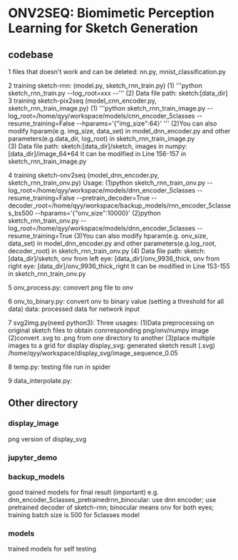 ONV2SEQ: Biomimetic Perception Learning for Sketch Generation 
=============================================================
## codebase
  1 files that doesn't work and can be deleted: nn.py, mnist_classification.py

  2 training sketch-rnn: (model.py, sketch_rnn_train.py)
	(1) '''python sketch_rnn_train.py --log_root=xxx --'''
	(2) Data file path: sketch:[data_dir]
  3 training sketch-pix2seq (model_cnn_encoder.py, sketch_rnn_train_image.py)
        (1) '''python sketch_rnn_train_image.py --log_root=/home/qyy/workspace/models/cnn_encoder_5classes --resume_training=False --hparams='{"img_size":64}' '''
	(2)You can also modify hparam(e.g. img_size, data_set) in model_dnn_encoder.py and other parameters(e.g.data_dir, log_root) in sketch_rnn_train_image.py  
	(3) Data file path: sketch:[data_dir]/sketch, images in numpy: [data_dir]/image_64*64
 	    It can be modified in Line 156-157 in sketch_rnn_train_image.py

  4 training sketch-onv2seq (model_dnn_encoder.py, sketch_rnn_train_onv.py)
       Usage: 
	(1)python sketch_rnn_train_onv.py --log_root=/home/qyy/workspace/models/dnn_encoder_5classes --resume_training=False --pretrain_decoder=True --decoder_root=/home/qyy/workspace/backup_models/rnn_encoder_5classes_bs500 --hparams='{"onv_size":10000}'
	(2)python sketch_rnn_train_onv.py --log_root=/home/qyy/workspace/models/dnn_encoder_5classes --resume_training=True
	(3)You can also modify hparam(e.g. onv_size, data_set) in model_dnn_encoder.py and other parameters(e.g.log_root, decoder_root) in sketch_rnn_train_onv.py
	(4) Data file path: sketch:[data_dir]/sketch, onv from left eye: [data_dir]/onv_9936_thick, onv from right eye: [data_dir]/onv_9936_thick_right
         It can be modified in Line 153-155 in sketch_rnn_train_onv.py 
  
  5 onv_process.py: conovert png file to onv

  6 onv_to_binary.py: convert onv to binary value (setting a threshold for all data)
data: processed data for network input

  7 svg2img.py(need python3): 
    Three usages:
    (1)Data preprocessing on original sketch files to obtain conrresponding png/onv/numpy image
    (2)convert .svg to .png from one directory to another
    (3)place multiple images to a grid for display
display_svg: generated sketch result (.svg)
  /home/qyy/workspace/display_svg/image_sequence_0.05  

  8 temp.py: testing file run in spider

  9 data_interpolate.py: 

## Other directory 
### display_image
png version of display_svg
### jupyter_demo
### backup_models
 good trained models for final result (important)
   e.g. dnn_encoder_5classes_pretrainedrnn_binocular: use dnn encoder; use pretrained decoder of sketch-rnn; binocular means onv for both eyes; training batch size is 500 for 5classes model

### models
 trained models for self testing


